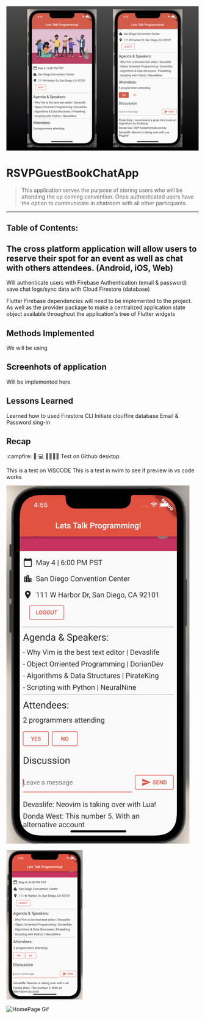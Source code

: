 <img src="https://github.com/C-Dev66/RSVPGuestbookChatApp/blob/main/screenshots/SideBySide.png" alt="HomePage" width="2584"/>

# RSVPGuestBookChatApp
> This application serves the purpose of storing users who will be attending the up coming convention. Once authenticated users have the option to communicate in chatroom with all other participants.

---

## Table of Contents:




## The cross platform application will allow users to reserve their spot for an event as well as chat with others attendees. (Android, iOS, Web)

Will authenticate users with Firebase Authentication (email & password) save chat logs/sync data with Cloud Firestore (database)

Flutter Firebase dependencies will need to be implemented to the project. As well as the provider package to make a centralized application state object available throughout the application's tree of Flutter widgets

## Methods Implemented

We will be using 

## Screenhots of application

Will be implemented here


## Lessons Learned

Learned how to used Firestore CLI
Initiate clouffire database
Email & Password sing-in

## Recap

:campfire:
🍺 💻 🐯🦁🐱🐹
Test on Github desktop

This is a test on VISCODE
This is a test in nvim to see if preview in vs code works


![alt text](https://github.com/C-Dev66/RSVPGuestbookChatApp/blob/main/screenshots/HomePage.png)


<img src="https://github.com/C-Dev66/RSVPGuestbookChatApp/blob/main/screenshots/HomePage.png" alt="HomePage" width="200"/>

![HomePage Gif](https://github.com/C-Dev66/RSVPGuestbookChatApp/blob/main/screenshots/HomePage.gif)
